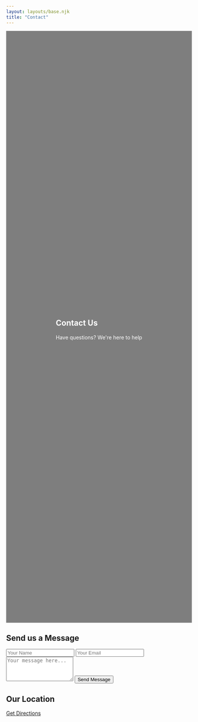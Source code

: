 ```yaml
---
layout: layouts/base.njk
title: "Contact"
---
```


<!-- Hero Banner -->
<section class="hero" style="background: linear-gradient(rgba(0,0,0,0.5), rgba(0,0,0,0.5)), url('/images/default-image.jpg') no-repeat center center/cover; min-height: 40vh; display: flex; align-items: center; justify-content: center; color: #fff;">
  <div class="hero-content">
    <h1>Contact Us</h1>
    <p class="hero-subtitle">Have questions? We're here to help</p>
  </div>
</section>

<!-- Contact Information -->
<div class="contact-form-container">
  <h2 class="form-title">Send us a Message</h2>
  <form class="ultra-compact-form">
    <input type="text" placeholder="Your Name" aria-label="Your Name" required>
    <input type="email" placeholder="Your Email" aria-label="Your Email" required>
    <textarea placeholder="Your message here..." rows="4" aria-label="Your Message" required></textarea>
    <button type="submit">Send Message</button>
  </form>
</div>

<!-- Map Section -->
<section class="map-container">
  <h2>Our Location</h2>
  <div id="map"></div>
  <a href="https://www.openstreetmap.org/directions?to={{ site.address.coords[0] }},{{ site.address.coords[1] }}" target="_blank"
     class="map-directions-btn">
     Get Directions
  </a>
</section>
 <link rel="stylesheet" href="https://unpkg.com/leaflet/dist/leaflet.css" />
<!-- Load Leaflet JS before script -->
  <script src="https://unpkg.com/leaflet/dist/leaflet.js"></script>

<!-- Leaflet JS -->
 <script>
    document.addEventListener('DOMContentLoaded', function() {
      const coords = [{{ site.address.coords | safe }}];
      const map = L.map('map').setView(coords, 16); // Now L is defined
      
      L.tileLayer('https://{s}.tile.openstreetmap.org/{z}/{x}/{y}.png', {
        attribution: '© OpenStreetMap'
      }).addTo(map);
      
      L.marker(coords).addTo(map)
        .bindPopup(`<b>{{ site.address.description }}<br/><b>{{ site.address.street }}</b><br/>{{ site.address.city }}`);
    });
  </script>
